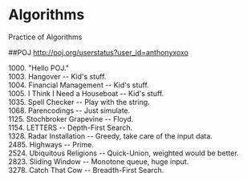 # Algorithms
Practice of Algorithms

##POJ
http://poj.org/userstatus?user_id=anthonyxoxo

1000\. "Hello POJ."  
1003\. Hangover -- Kid's stuff.  
1004\. Financial Management -- Kid's stuff.  
1005\. I Think I Need a Houseboat -- Kid's stuff.  
1035\. Spell Checker -- Play with the string.  
1068\. Parencodings -- Just simulate.  
1125\. Stochbroker Grapevine -- Floyd.  
1154\. LETTERS -- Depth-First Search.  
1328\. Radar Installation -- Greedy, take care of the input data.  
2485\. Highways -- Prime.  
2524\. Ubiquitous Religions -- Quick-Union, weighted would be better.  
2823\. Sliding Window -- Monotone queue, huge input.  
3278\. Catch That Cow -- Breadth-First Search.
